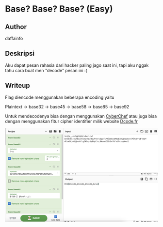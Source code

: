 # Base? Base? Base? (Easy)

## Author
daffainfo

## Deskripsi
Aku dapat pesan rahasia dari hacker paling jago saat ini, tapi aku nggak tahu cara buat men "decode" pesan ini :(

## Writeup
Flag diencode menggunakan beberapa encoding yaitu

Plaintext -> base32 -> base45 -> base58 -> base85 -> base92

Untuk mendecodenya bisa dengan menggunakan [CyberChef](https://gchq.github.io/CyberChef/#recipe=From_Base92()From_Base85('!-u',true,'z')From_Base58('123456789ABCDEFGHJKLMNPQRSTUVWXYZabcdefghijkmnopqrstuvwxyz',false)From_Base45('0-9A-Z%20$%25*%2B%5C%5C-./:',true)From_Base32('A-Z2-7%3D',false)&input=MzxTW2VfLCpoN3FAbDhVOS8rUip6bCh3P1VYe1dcOTE6aHVZOHMzfWhJdGk%2BSGchMG87UD5BK2MzcEw8bFBSW0dBaHhzTTRvRXxEJkAqb2E5O2goUHtZakRec0InbkcjLWRFemFFVixtOGpAPWNBZi5nXU4xcS40eThIcCgpdSxCa3V1d1oyNS9RPD8mJ29pRj1pZXklK3VK) atau juga bisa dengan menggunakan fitur cipher identifier milik website [Dcode.fr](https://www.dcode.fr/cipher-identifier)

![cyberchef](flag.png)